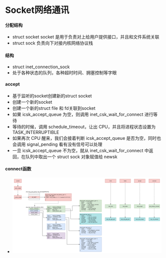 # Socket网络通讯

#### 分配结构
* struct socket socket 是用于负责对上给用户提供接口，并且和文件系统关联
* struct sock  负责向下对接内核网络协议栈

#### 结构
* struct inet_connection_sock
* 处于各种状态的队列，各种超时时间、拥塞控制等字眼

#### accept
* 基于监听的socket创建新的struct socket
* 创建一个新的socket
* 创建一个新的struct file 和 fd关联到socket
* 如果 icsk_accept_queue 为空，则调用 inet_csk_wait_for_connect 进行等待
* 等待的时候，调用 schedule_timeout，让出 CPU，并且将进程状态设置为 TASK_INTERRUPTIBLE
* 如果再次 CPU 醒来，我们会接着判断 icsk_accept_queue 是否为空，同时也会调用 signal_pending 看有没有信号可以处理
* 一旦 icsk_accept_queue 不为空，就从 inet_csk_wait_for_connect 中返回，在队列中取出一个 struct sock 对象赋值给 newsk

#### connect函数
* ![c028381cf45d65d3f148e57408d26bd8](media/15630159070216/c028381cf45d65d3f148e57408d26bd8.png)
